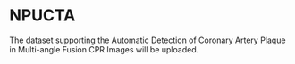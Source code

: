 # NPUCTA
The dataset supporting the Automatic Detection of Coronary Artery Plaque in Multi-angle Fusion CPR Images will be uploaded.
